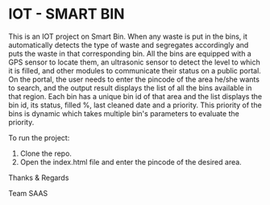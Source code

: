 # IOT - SMART BIN
This is an IOT project on Smart Bin. When any waste is put in the bins, it automatically detects the type of waste and segregates accordingly and puts the waste in that corresponding bin.
All the bins are equipped with a GPS sensor to locate them, an ultrasonic sensor to detect the level to which it is filled, and other modules to communicate their status on a public portal. On the portal, the user needs to enter the pincode of the area he/she wants to search, and the output result displays the list of all the bins available in that region. Each bin has a unique bin id of that area and the list displays the bin id, its status, filled %, last cleaned date and a priority. This priority of the bins is dynamic which takes multiple bin's parameters to evaluate the priority.

To run the project:
1. Clone the repo.
2. Open the index.html file and enter the pincode of the desired area.



Thanks & Regards

Team SAAS
